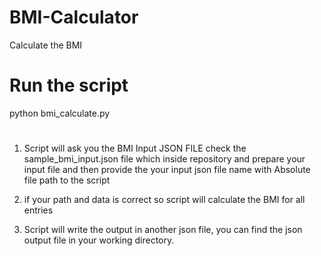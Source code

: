 # BMI-Calculator
Calculate the BMI

# Run the script

  python bmi_calculate.py
  
  
# ##########
  
1. Script will ask you the BMI Input JSON FILE check the sample_bmi_input.json file which inside repository and prepare your input file and then provide the your input json file name with Absolute file path to the script

2. if your path and data is correct so script will calculate the BMI for all entries

3. Script will write the output in another json file, you can find the json output file in your working directory.
